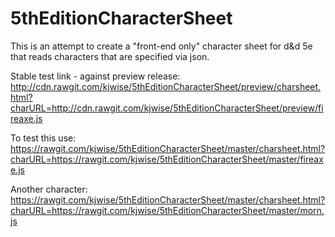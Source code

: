 5thEditionCharacterSheet
========================

This is an attempt to create a "front-end only" character sheet for d&d 5e that reads characters that are specified via json.

Stable test link - against preview release: http://cdn.rawgit.com/kjwise/5thEditionCharacterSheet/preview/charsheet.html?charURL=http://cdn.rawgit.com/kjwise/5thEditionCharacterSheet/preview/fireaxe.js

To test this use:
https://rawgit.com/kjwise/5thEditionCharacterSheet/master/charsheet.html?charURL=https://rawgit.com/kjwise/5thEditionCharacterSheet/master/fireaxe.js

Another character:
https://rawgit.com/kjwise/5thEditionCharacterSheet/master/charsheet.html?charURL=https://rawgit.com/kjwise/5thEditionCharacterSheet/master/morn.js
